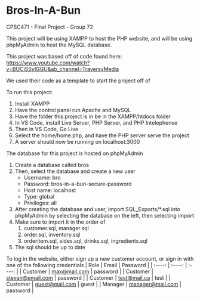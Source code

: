 # Bros-In-A-Bun
CPSC471 - Final Project - Group 72

This project will be using XAMPP to host the PHP website, and will be using phpMyAdmin to host the MySQL database.

This project was based off of code found here: https://www.youtube.com/watch?v=BUCiSSyIGGU&ab_channel=TraversyMedia

We used their code as a template to start the project off of

To run this project:
1. Install XAMPP
2. Have the control panel run Apache and MySQL
3. Have the folder this project is in be in the XAMPP/htdocs folder
4. In VS Code, install Live Server, PHP Server, and PHP Intelephense
5. Then in VS Code, Go Live
6. Select the home/home.php, and have the PHP server serve the project
7. A server should now be running on localhost:3000

The database for this project is hosted on phpMyAdmin
1. Create a database called bros
2. Then, select the database and create a new user
    - Username: bro
    - Password: bros-in-a-bun-secure-password
    - Host name: localhost
    - Type: global
    - Privileges: all
3. After creating the database and user, import SQL_Exports/*.sql into phpMyAdmin by selecting the database on the left, then selecting import
4. Make sure to import it in the order of
    1. customer.sql, manager.sql
    2. order.sql, inventory.sql
    3. orderitem.sql, sides.sql, drinks.sql, ingredients.sql
5. The sql should be up to date

To log in the website, either sign up a new customer account, or sign in with one of the following credentials
| Role | Email | Password |
| :----: | :----: | :----: |
| Customer | max@mail.com | password |
| Customer | stevan@email.com | password |
| Customer | test@mail.ca | test |
| Customer | guest@mail.com | guest |
| Manager | manager@mail.com | password |
